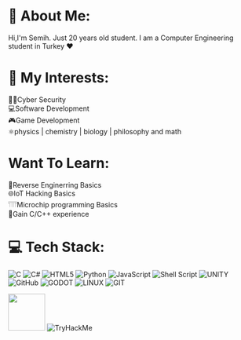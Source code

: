 # 👋 About Me: 
Hi,I'm Semih. Just 20 years old student. I am a Computer Engineering student in Turkey ❤️

# 💫 My Interests:
👨‍💻Cyber Security  <br>
💻Software Development  <br>
🎮Game Development  <br>
⚛physics | chemistry | biology | philosophy and math 

# Want To Learn:
🔄Reverse Enginerring Basics <br>
🌐IoT Hacking Basics <br>
𓇲Microchip programming Basics <br>
💪Gain C/C++ experience

# 💻 Tech Stack:
![C](https://img.shields.io/badge/c-%2300599C.svg?style=for-the-badge&logo=c&logoColor=white) ![C#](https://img.shields.io/badge/c%23-%23239120.svg?style=for-the-badge&logo=c-sharp&logoColor=white) ![HTML5](https://img.shields.io/badge/html5-%23E34F26.svg?style=for-the-badge&logo=html5&logoColor=white) ![Python](https://img.shields.io/badge/python-3670A0?style=for-the-badge&logo=python&logoColor=ffdd54) ![JavaScript](https://img.shields.io/badge/javascript-%23323330.svg?style=for-the-badge&logo=javascript&logoColor=%23F7DF1E) ![Shell Script](https://img.shields.io/badge/shell_script-%23121011.svg?style=for-the-badge&logo=gnu-bash&logoColor=white) ![UNITY](https://img.shields.io/badge/Unity-%2320232a.svg?style=for-the-badge&logo=unity&logoColor=white) ![GitHub](https://img.shields.io/badge/GitHub-%23121011.svg?style=for-the-badge&logo=github&logoColor=white) ![GODOT](https://img.shields.io/badge/godot-3582bb.svg?style=for-the-badge&logo=godot-engine&logoColor=white) ![LINUX](https://img.shields.io/badge/Linux-FCC624?style=for-the-badge&logo=linux&logoColor=black) ![GIT](https://img.shields.io/badge/Git-fc6d26?style=for-the-badge&logo=git&logoColor=white)

<img src="https://assets.tryhackme.com/img/logo/tryhackme_logo_full.svg"
     width="75" 
     height="75" />
<img src="https://tryhackme-badges.s3.amazonaws.com/zyr1on.png" alt="TryHackMe">
